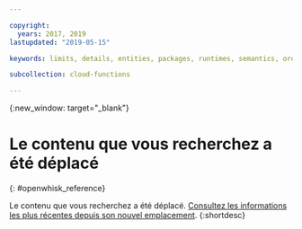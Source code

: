 ```yaml
---

copyright:
  years: 2017, 2019
lastupdated: "2019-05-15"

keywords: limits, details, entities, packages, runtimes, semantics, ordering actions

subcollection: cloud-functions

---
```


{:new_window: target="_blank"}
# Le contenu que vous recherchez a été déplacé
{: #openwhisk_reference}

Le contenu que vous recherchez a été déplacé. [Consultez les informations les plus récentes depuis son nouvel emplacement](/docs/openwhisk?topic=cloud-functions-limits).
{:shortdesc}
